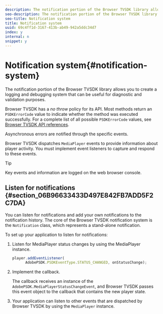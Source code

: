 ```yaml
---
description: The notification portion of the Browser TVSDK library allows you to create a logging and debugging system that can be useful for diagnostic and validation purposes.
seo-description: The notification portion of the Browser TVSDK library allows you to create a logging and debugging system that can be useful for diagnostic and validation purposes.
seo-title: Notification system
title: Notification system
uuid: 69c4ff1d-3167-413b-ab49-942a5ddc34d7
index: y
internal: n
snippet: y
---
```


# Notification system{#notification-system}

The notification portion of the Browser TVSDK library allows you to create a logging and debugging system that can be useful for diagnostic and validation purposes.

<a id="section_EC5DBE8DDA434B70A01FA2F3EF4618BD"></a>

Browser TVSDK has a *no throw* policy for its API. Most methods return an `PSDKErrorCode` value to indicate whether the method was executed successfully. For a complete list of all possible `PSDKErrorCode` values, see [Browser TVSDK API references](http://help.adobe.com/en_US/primetime/api/psdk/html5/index.html).

Asynchronous errors are notified through the specific events.

Browser TVSDK dispatches `MediaPlayer` events to provide information about player activity. You must implement event listeners to capture and respond to these events.

>[!TIP]
>
>Key events and information are logged on the web browser console.

## Listen for notifications {#section_06B96633433D497E842FB7ADD5F2C7DA}

You can listen for notifications and add your own notifications to the notification history. The core of the Browser TVSDK notification system is the `Notification` class, which represents a stand-alone notification.

To set up your application to listen for notifications:

1. Listen for MediaPlayer status changes by using the MediaPlayer instance. 

   ```js
   player.addEventListener( 
         AdobePSDK.PSDKEventType.STATUS_CHANGED, onStatusChange);
   ```

1. Implement the callback.

   The callback receives an instance of the `AdobePSDK.MediaPlayerStatusChangeEvent`, and Browser TVSDK passes this event object to the callback that contains the new player state. 
1. Your application can listen to other events that are dispatched by Browser TVSDK by using the `MediaPlayer` instance.

